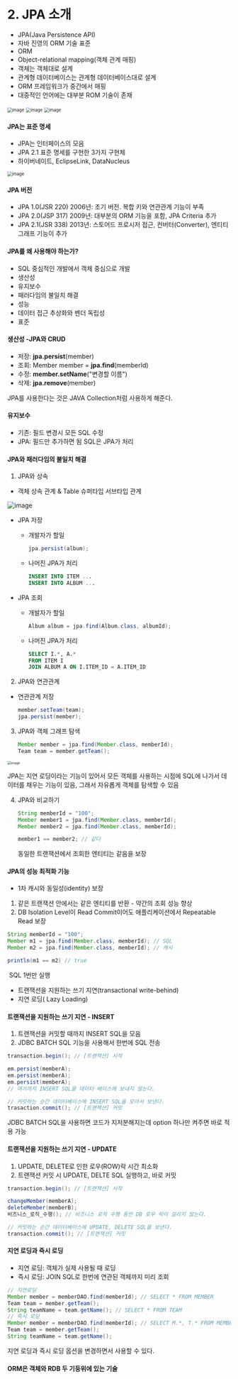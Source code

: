 # 2. JPA 소개

- JPA(Java Persistence API)
- 자바 진영의  ORM  기술 표준
- ORM
- Object-relational mapping(객체 관계 매핑)
- 객체는 객체대로 설계
- 관계형 데이터베이스는 관계형 데이터베이스대로 설계
- ORM  프레임워크가 중간에서 매핑
- 대중적인 언어에는 대부분  ROM  기술이 존재

<img src="https://user-images.githubusercontent.com/55625864/123286056-8a532b00-d548-11eb-9ed3-3731000fbb16.png" alt="image" style="zoom:67%;" />

<img src="https://user-images.githubusercontent.com/55625864/123285999-7c050f00-d548-11eb-82d4-b82965db1203.png" alt="image" style="zoom:67%;" />

<img src="https://user-images.githubusercontent.com/55625864/123285944-6f80b680-d548-11eb-9a9d-fc949d24b499.png" alt="image" style="zoom:67%;" />

#### JPA는 표준 명세

- JPA는 인터페이스의 모음
- JPA 2.1 표준 명세를 구현한 3가지 구현체
- 하이버네이트, EclipseLink, DataNucleus

<img src="https://user-images.githubusercontent.com/55625864/123285859-6394f480-d548-11eb-9abc-830a5579d24d.png" alt="image" style="zoom:67%;" />

#### JPA 버전

- JPA 1.0(JSR 220) 2006년: 초기 버전. 복합 키와 연관관계 기능이 부족
- JPA 2.0(JSP 317) 2009년: 대부분의 ORM  기능을 포함, JPA Criteria 추가
- JPA 2.1(JSR 338) 2013년: 스토어드 프로시저 접근, 컨버터(Converter), 엔티티 그래프 기능이 추가

#### JPA를 왜 사용해야 하는가?

- SQL 중심적인 개발에서 객체 중심으로 개발
- 생산성
- 유지보수
- 패러다임의 불일치 해결
- 성능
- 데이터 접근 추상화와 벤더 독립성
- 표준

#### 생산성 -JPA와 CRUD

- 저장: **jpa.persist**(member)
- 조회: Member member = **jpa.find**(memberId)
- 수정: **member.setName**("변경할 이름")
- 삭제: **jpa.remove**(member)

JPA를 사용한다는 것은 JAVA Collection처럼 사용하게 해준다.

#### 유지보수

- 기존: 필드 변경시 모든  SQL 수정
- JPA: 필드만 추가하면 됨 SQL은 JPA가 처리

#### JPA와 패러다임의 불일치 해결

1. JPA와 상속

- 객체 상속 관계 & Table 슈퍼타입 서브타입 관계

![image](https://user-images.githubusercontent.com/55625864/123285813-5972f600-d548-11eb-8a91-15b61cfde543.png)

- JPA 저장

  - 개발자가 할일

    ```java
    jpa.persist(album);
    ```

  - 나머진 JPA가 처리

    ```sql
    INSERT INTO ITEM ...
    INSERT INTO ALBUM ...
    ```

- JPA 조회

  - 개발자가 할일

    ```java
    Album album = jpa.find(Album.class, albumId);
    ```

  - 나머진 JPA가 처리

    ```sql
    SELECT I.*, A.*
    FROM ITEM I
    JOIN ALBUM A ON I.ITEM_ID = A.ITEM_ID 
    ```

2. JPA와 연관관계

- 연관관계  저장

  ```java
  member.setTeam(team);
  jpa.persist(member);
  ```

3. JPA와 객체 그래프 탐색

   ```java
   Member member = jpa.find(Member.class, memberId);
   Team team = member.getTeam();
   ```

<img src="https://user-images.githubusercontent.com/55625864/123286422-dbfbb580-d548-11eb-976f-53fc38677a1c.png" alt="image" style="zoom: 50%;" />

JPA는 지연 로딩이라는 기능이 있어서 모든 객체를 사용하는 시점에 SQL에 나가서 데이터를 채우는 기능이 있음, 그래서 자유롭게 객체를 탐색할 수 있음

4. JPA와 비교하기

   ```java
   String memberId = "100";
   Member member1 = jpa.find(Member.class, memberId);
   Member member2 = jpa.find(Member.class, memberId);
   
   member1 == member2; // 같다
   ```

   동일한 트랜잭션에서 조회한 엔티티는 같음을 보장

#### JPA의 성능 최적화 기능

- 1차 캐시와 동일성(identity) 보장

1. 같은 트랜잭션 안에서는 같은 엔티티를 반환 - 약간의 조회 성능 향상
2. DB Isolation Level이 Read Commit이어도 애플리케이션에서 Repeatable Read 보장

```java
String memberId = "100";
Member m1 = jpa.find(Member.class, memberId); // SQL
Member m2 = jpa.find(Member.class, memberId); // 캐시

println(m1 == m2) // true
```

​	SQL 1번만 실행

- 트랜잭션을 지원하는 쓰기 지연(transactional write-behind)
- 지연 로딩( Lazy Loading)

#### 트랜잭션을 지원하는 쓰기 지연 - INSERT

1. 트랜잭션을 커밋할 때까지 INSERT SQL을 모음
2. JDBC BATCH SQL 기능을 사용해서 한번에 SQL 전송

```java
transaction.begin(); // [트랜잭션] 시작

em.persist(memberA);
em.persist(memberA);
em.persist(memberA);
// 여기까지 INSERT SQL을 데이터 베이스에 보내지 않는다.

// 커밋하는 순간 데이터베이스에 INSERT SQL을 모아서 보낸다.
trasaction.commit(); // [트랜잭션] 커밋
```

JDBC BATCH SQL을 사용하면 코드가 지저분해지는데 option 하나만 켜주면 바로 적용 가능

#### 트랜잭션을 지원하는 쓰기 지연 - UPDATE

1. UPDATE, DELETE로 인한 로우(ROW)락 시간 최소화
2. 트랜잭션 커밋 시 UPDATE, DELTE SQL 실행하고, 바로 커밋

```java
transaction.begin(); // [트랜잭션] 시작

changeMember(memberA);
deleteMember(memberB);
비즈니스_로직_수행(); // 비즈니스 로직 수행 동안 DB 로우 락이 걸리지 않는다.

// 커밋하는 순간 데이터베이스에 UPDATE, DELETE SQL을 보낸다.
transaction.commit(); // [트랜잭션] 커밋
```

#### 지연 로딩과 즉시 로딩

- 지연 로딩: 객체가 실제 사용될 때 로딩
- 즉시 로딩: JOIN SQL로 한번에 연관된 객체까지 미리 조회

```java
// 지연로딩
Member member = memberDAO.find(memberId); // SELECT * FROM MEMBER
Team team = member.getTeam();
String teamName = team.getName(); // SELECT * FROM TEAM
// 즉시 로딩
Member member = memberDAO.find(memberId); // SELECT M.*, T.* FROM MEMBER JOIN TEAM ...
Team team = member.getTeam();
String teamName = team.getName();
```

지연 로딩과 즉시 로딩 옵션을 변경하면서 사용할 수 있다.

#### ORM은 객체와 RDB 두 기둥위에 있는 기술